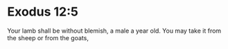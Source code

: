 # Exodus 12:5

Your lamb shall be without blemish, a male a year old. You may take it from the sheep or from the goats,
